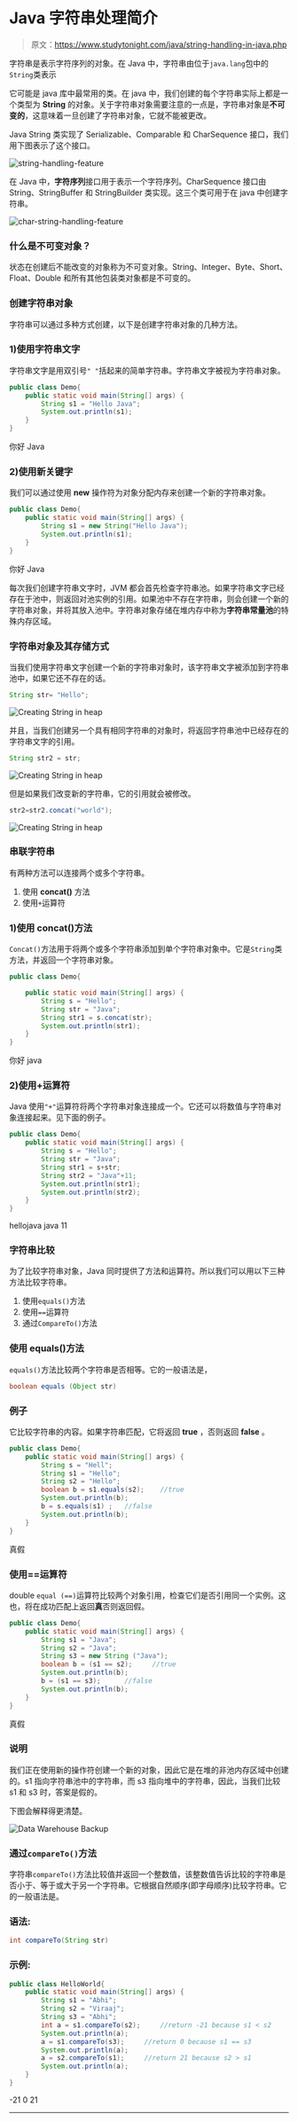 # Java 字符串处理简介

> 原文：<https://www.studytonight.com/java/string-handling-in-java.php>

字符串是表示字符序列的对象。在 Java 中，字符串由位于`java.lang`包中的`String`类表示

它可能是 java 库中最常用的类。在 java 中，我们创建的每个字符串实际上都是一个类型为 **String** 的对象。关于字符串对象需要注意的一点是，字符串对象是**不可变的**，这意味着一旦创建了字符串对象，它就不能被更改。

Java String 类实现了 Serializable、Comparable 和 CharSequence 接口，我们用下图表示了这个接口。

![string-handling-feature ](img/cb2731b2d118674e016c95afab5c8d07.png)

在 Java 中，**字符序列**接口用于表示一个字符序列。CharSequence 接口由 String、StringBuffer 和 StringBuilder 类实现。这三个类可用于在 java 中创建字符串。

![char-string-handling-feature](img/76436bbf73025693eec713a3acc9bd08.png)

### 什么是不可变对象？

状态在创建后不能改变的对象称为不可变对象。String、Integer、Byte、Short、Float、Double 和所有其他包装类对象都是不可变的。

### 创建字符串对象

字符串可以通过多种方式创建，以下是创建字符串对象的几种方法。

### 1)使用字符串文字

字符串文字是用双引号`" "`括起来的简单字符串。字符串文字被视为字符串对象。

```java
public class Demo{    
    public static void main(String[] args) {  
    	String s1 = "Hello Java";
    	System.out.println(s1);
    }  
} 
```

你好 Java

### 2)使用新关键字

我们可以通过使用 **new** 操作符为对象分配内存来创建一个新的字符串对象。

```java
public class Demo{    
    public static void main(String[] args) {  
    	String s1 = new String("Hello Java");
    	System.out.println(s1);
    }  
} 
```

你好 Java

每次我们创建字符串文字时，JVM 都会首先检查字符串池。如果字符串文字已经存在于池中，则返回对池实例的引用。如果池中不存在字符串，则会创建一个新的字符串对象，并将其放入池中。字符串对象存储在堆内存中称为**字符串常量池**的特殊内存区域。

### 字符串对象及其存储方式

当我们使用字符串文字创建一个新的字符串对象时，该字符串文字被添加到字符串池中，如果它还不存在的话。

```java
String str= "Hello";
```

![Creating String in heap](img/3aef052c76e6b0e5f8647169a937ee9e.png)

并且，当我们创建另一个具有相同字符串的对象时，将返回字符串池中已经存在的字符串文字的引用。

```java
String str2 = str;
```

![Creating String in heap](img/f7d7e1d644c7e89ea1099ffa05981d15.png)

但是如果我们改变新的字符串，它的引用就会被修改。

```java
str2=str2.concat("world");
```

![Creating String in heap](img/ccd0691eef8041be869da03767a7f21d.png)

### 串联字符串

有两种方法可以连接两个或多个字符串。

1.  使用 **concat()** 方法
2.  使用`+`运算符

### 1)使用 concat()方法

`Concat()`方法用于将两个或多个字符串添加到单个字符串对象中。它是`String`类方法，并返回一个字符串对象。

```java
public class Demo{    

    public static void main(String[] args) {  
    	String s = "Hello";
    	String str = "Java";
    	String str1 = s.concat(str);
    	System.out.println(str1);
    }  
} 
```

你好 java

### 2)使用+运算符

Java 使用`"+"`运算符将两个字符串对象连接成一个。它还可以将数值与字符串对象连接起来。见下面的例子。

```java
public class Demo{    
    public static void main(String[] args) {  
    	String s = "Hello";
    	String str = "Java";
    	String str1 = s+str;
    	String str2 = "Java"+11;
    	System.out.println(str1);
    	System.out.println(str2);
    }  
} 
```

hellojava java 11

### 字符串比较

为了比较字符串对象，Java 同时提供了方法和运算符。所以我们可以用以下三种方法比较字符串。

1.  使用`equals()`方法
2.  使用`==`运算符
3.  通过`CompareTo()`方法

### 使用 equals()方法

`equals()`方法比较两个字符串是否相等。它的一般语法是，

```java
boolean equals (Object str)
```

### 例子

它比较字符串的内容。如果字符串匹配，它将返回 **true** ，否则返回 **false** 。

```java
public class Demo{    
    public static void main(String[] args) {  
    	String s = "Hell";
    	String s1 = "Hello";
    	String s2 = "Hello";
    	boolean b = s1.equals(s2);    //true
    	System.out.println(b);
    	b =	s.equals(s1) ;   //false
    	System.out.println(b);
    }  
} 
```

真假

### 使用==运算符

double `equal (==)`运算符比较两个对象引用，检查它们是否引用同一个实例。这也，将在成功匹配上返回**真**否则返回假。

```java
public class Demo{    
    public static void main(String[] args) {  
    	String s1 = "Java";
    	String s2 = "Java";
    	String s3 = new String ("Java");
    	boolean b = (s1 == s2);     //true
    	System.out.println(b);
    	b =	(s1 == s3);      //false
    	System.out.println(b);  
    }  
} 
```

真假

### 说明

我们正在使用新的操作符创建一个新的对象，因此它是在堆的非池内存区域中创建的。s1 指向字符串池中的字符串，而 s3 指向堆中的字符串，因此，当我们比较 s1 和 s3 时，答案是假的。

下图会解释得更清楚。

![Data Warehouse Backup](img/604d7c24474847c27181f343cb1f95bd.png)

### 通过`compareTo()`方法

字符串`compareTo()`方法比较值并返回一个整数值，该整数值告诉比较的字符串是否小于、等于或大于另一个字符串。它根据自然顺序(即字母顺序)比较字符串。它的一般语法是。

### 语法:

```java
int compareTo(String str)
```

### 示例:

```java
public class HelloWorld{    
    public static void main(String[] args) {  
    	String s1 = "Abhi";
    	String s2 = "Viraaj";
    	String s3 = "Abhi";
    	int a = s1.compareTo(s2);     //return -21 because s1 < s2 
    	System.out.println(a);
    	a = s1.compareTo(s3);     //return 0 because s1 == s3 
    	System.out.println(a);
    	a = s2.compareTo(s1);     //return 21 because s2 > s1
    	System.out.println(a);
    }  
} 
```

-21 0 21

* * *